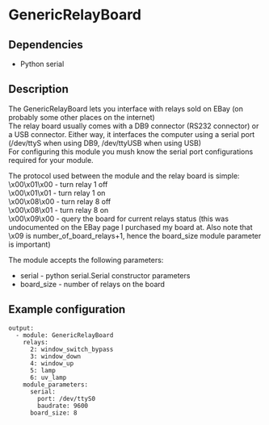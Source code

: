 # GenericRelayBoard

## Dependencies

* Python serial

## Description

The GenericRelayBoard lets you interface with relays sold on EBay (on probably some other places on the internet)  
The relay board usually comes with a DB9 connector (RS232 connector) or a USB connector. Either way, it interfaces the computer using a serial port (/dev/ttyS when using DB9, /dev/ttyUSB when using USB)  
For configuring this module you mush know the serial port configurations required for your module.  

The protocol used between the module and the relay board is simple:  
\x00\x01\x00 - turn relay 1 off  
\x00\x01\x01 - turn relay 1 on  
\x00\x08\x00 - turn relay 8 off  
\x00\x08\x01 - turn relay 8 on  
\x00\x09\x00 - query the board for current relays status (this was undocumented on the EBay page I purchased my board at. Also note that \x09 is number_of_board_relays+1, hence the board_size module parameter is important)  

The module accepts the following parameters:
* serial - python serial.Serial constructor parameters
* board_size - number of relays on the board

## Example configuration

```
output:
  - module: GenericRelayBoard
    relays:
      2: window_switch_bypass
      3: window_down
      4: window_up
      5: lamp
      6: uv_lamp
    module_parameters:
      serial:
        port: /dev/ttyS0
        baudrate: 9600
      board_size: 8
```
